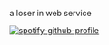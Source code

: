 a loser in web service

[![spotify-github-profile](https://spotify-github-profile.vercel.app/api/view?uid=31icraszofkklbs74ttyia53rs7q&cover_image=true&theme=default&show_offline=true&background_color=121212&interchange=false)](https://github.com/kittinan/spotify-github-profile)
